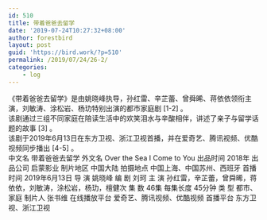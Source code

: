 ```yaml
---
id: 510
title: 带着爸爸去留学
date: '2019-07-24T10:27:32+08:00'
author: forestbird
layout: post
guid: 'https://bird.work/?p=510'
permalink: /2019/07/24/26-2/
categories:
    - log
---
```


《带着爸爸去留学》是由姚晓峰执导，孙红雷、辛芷蕾、曾舜晞、蒋依依领衔主演，刘敏涛、涂松岩、杨玏特别出演的都市家庭剧 \[1-2\] 。  
该剧通过三组不同家庭在陪读生活中的欢笑泪水与辛酸相伴，讲述了亲子与留学话题的故事 \[3\] 。  
该剧于2019年6月13日在东方卫视、浙江卫视首播，并在爱奇艺、腾讯视频、优酷视频同步播出 \[4-5\] 。  
中文名 带着爸爸去留学 外文名 Over the Sea I Come to You 出品时间 2018年 出品公司 启蒙影业 制片地区 中国大陆 拍摄地点 中国上海、中国苏州、西班牙 首播时间 2019年6月13日 导 演 姚晓峰 编 剧 刘珂 主 演 孙红雷，辛芷蕾，曾舜晞，蒋依依，刘敏涛，涂松岩，杨玏，檀健次 集 数 46集 每集长度 45分钟 类 型 都市、家庭 制片人 张书维 在线播放平台 爱奇艺、腾讯视频、优酷视频 首播平台 东方卫视、浙江卫视